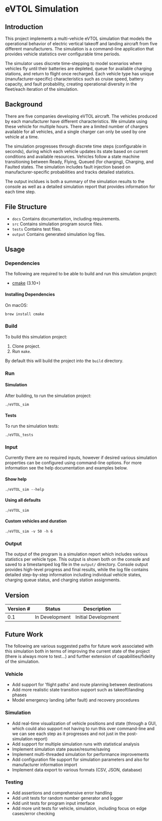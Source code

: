 # eVTOL Simulation

## Introduction

This project implements a multi-vehicle eVTOL simulation that models the operational behavior of electric vertical takeoff and landing aircraft from five different manufacturers. The simulation is a command-line application that provides vehicle statistics over configurable time periods.

The simulator uses discrete time-stepping to model scenarios where vehicles fly until their batteries are depleted, queue for available charging stations, and return to flight once recharged. Each vehicle type has unique (manufacturer-specific) characteristics such as cruise speed, battery capacity, and fault probability, creating operational diversity in the fleet/each iteration of the simulation.

## Background

There are five companies developing eVTOL aircraft. The vehicles produced by each manufacturer have different characteristics. We simulate using these vehicle for multiple hours. There are a limited number of chargers available for all vehicles, and a single charger can only be used by one vehicle at a time.

The simulation progresses through discrete time steps (configurable in seconds), during which each vehicle updates its state based on current conditions and available resources. Vehicles follow a state machine transitioning between Ready, Flying, Queued (for charging), Charging, and Faulted states. The simulation includes fault injection based on manufacturer-specific probabilities and tracks detailed statistics.

The output incldues is both a summary of the simulation results to the console as well as a detailed simulation report that provides information for each time step.

## File Structure

* `docs` Contains documentation, including requirements.
* `src` Contains simulation program source files.
* `tests` Contains test files.
* `output` Contains generated simulation log files.

## Usage

### Dependencies
The following are required to be able to build and run this simulation project:
* [cmake](https://cmake.org/download/) (3.10+)

#### Installing Dependencies
On macOS:
```
brew install cmake
```

### Build
To build this simulation project:

1) Clone project.
2) Run `make`.

By default this will build the project into the `build` directory.

### Run

#### Simulation
After building, to run the simulation project:
```
./eVTOL_sim
```

#### Tests
To run the simulation tests:
```
./eVTOL_tests
```

### Input
Currently there are no required inputs, however if desired various simulation properties can be configured using command-line options. For more information see the help documentation and examples below.

#### Show help
```
./eVTOL_sim --help
```

#### Using all defaults
```
./eVTOL_sim
```

#### Custom vehicles and duration
```
./eVTOL_sim -v 50 -h 6
```

### Output
The output of the program is a simulation report which includes various statistics per vehicle type. This output is shown both on the console and saved to a timestamped log file in the `output/` directory. Console output provides high-level progress and final results, while the log file contains detailed step-by-step information including individual vehicle states, charging queue status, and charging station assignments.

## Version
Version # | Status | Description
-- | -- | --
0.1 | In Development | Initial Development

## Future Work

The following are various suggested paths for future work associated with this simulation both in terms of improving the current state of the project (there is always more to test...) and further extension of capabilities/fidelity of the simulation.

### Vehicle
* Add support for 'flight paths' and route planning between destinations
* Add more realistic state transition support such as takeoff/landing phases
* Model emergency landing (after fault) and recovery procedures

### Simulation
* Add real-time visualization of vehicle positions and state (through a GUI, which could also support not having to run this over command-line and we can see each step as it progresses and not just in the post-simulation report)
* Add support for multiple simulation runs with statistical analysis
* Implement simulation state pause/resume/saving
* Implement multi-threaded simulation for performance improvements
* Add configuration file support for simulation parameters and also for manufacturer information import
* Implement data export to various formats (CSV, JSON, database)

### Testing
* Add assertions and comprehensive error handling
* Add unit tests for random number generator and logger
* Add unit tests for program input interface
* Add more unit tests for vehicle, simulation, including focus on edge cases/error checking